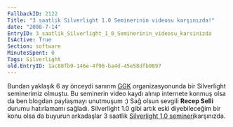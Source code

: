 ```yaml
---
FallbackID: 2122
Title: "3 saatlik Silverlight 1.0 Seminerinin videosu karşınızda!"
date: "2008-7-14"
EntryID: 3_saatlik_Silverlight_1_0_Seminerinin_videosu_karsinizda
IsActive: True
Section: software
MinutesSpent: 0
Tags: Silverlight
old.EntryID: 1ac88fb9-146e-4f96-ba4d-45e58dfb0897
---
```

Bundan yaklaşık 6 ay önceydi sanırım
[GGK](http://www.gencgirisimciler.org/) organizasyonunda bir Silverlight
seminerimiz olmuştu. Bu seminerin video kaydı alınıp internete konmuş
olsa da ben blogdan paylaşmayı unutmuşum :) Sağ olsun sevgili **Recep
Selli** durumu hatırlamamı sağladı. Silverlight 1.0 gibi artık eski
diyebileceğim bir konu olsa da buyurun arkadaşlar 3 saatlik [Silverlight
1.0
semineri](http://video.google.com/videoplay?docid=-5195533478324657131&q=daron&ei=DGZ7SNPmMIXq2QLA_ZyABA)karşınızda.


